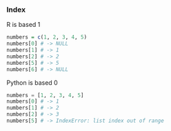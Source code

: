 

### Index
R is based 1
```R
numbers = c(1, 2, 3, 4, 5)
numbers[0] # -> NULL
numbers[1] # -> 1
numbers[2] # -> 2
numbers[5] # -> 5
numbers[6] # -> NULL
```
Python is based 0
```Python
numbers = [1, 2, 3, 4, 5]
numbers[0] # -> 1
numbers[1] # -> 2
numbers[2] # -> 3
numbers[5] # -> IndexError: list index out of range
```

